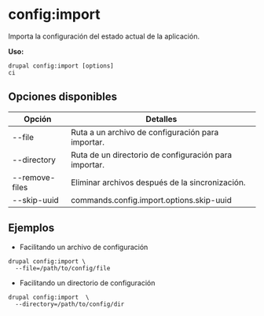 # config:import
Importa la configuración del estado actual de la aplicación.

**Uso:**
```
drupal config:import [options]
ci
```

## Opciones disponibles
Opción | Detalles
-------|-------------
--file | Ruta a un archivo de configuración para importar.
--directory | Ruta de un directorio de configuración para importar.
--remove-files | Eliminar archivos después de la sincronización.
--skip-uuid | commands.config.import.options.skip-uuid

## Ejemplos
* Facilitando un archivo de configuración
```
drupal config:import \
  --file=/path/to/config/file
```
* Facilitando un directorio de configuración
```
drupal config:import  \
  --directory=/path/to/config/dir
```
